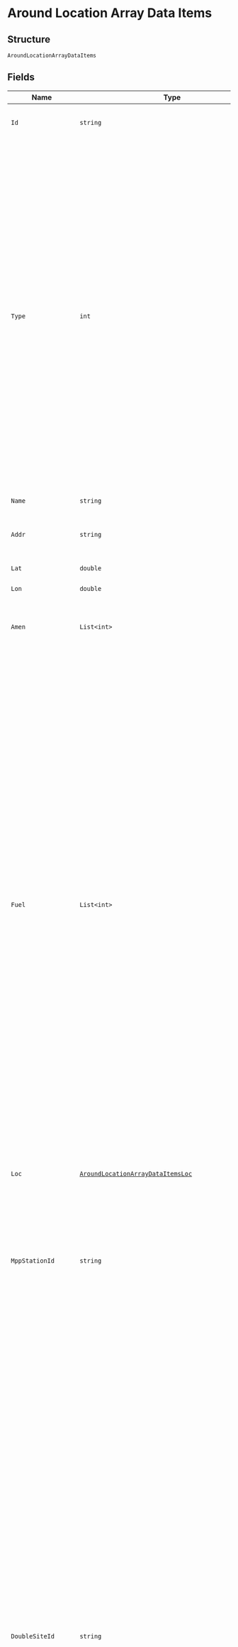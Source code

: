 
# Around Location Array Data Items

## Structure

`AroundLocationArrayDataItems`

## Fields

| Name | Type | Tags | Description |
|  --- | --- | --- | --- |
| `Id` | `string` | Required | The station’s unique site identifier – this must be ignored |
| `Type` | `int` | Required | All fuel stations are of at least one Type, indicating whether it is Shell-branded or not, and if the<br>station can be used by trucks. Note that a station can have more than one Type (e.g. Shell retail<br>sites (Type=0) can also be truck friendly (Type=2)).<br>Type values are as follows:<br><br>* 0 = Shell owned/branded stations that are not also Type=2 or Type=3<br>* 1 = Partner stations accepting Shell Card<br>* 2 = Shell owned/branded stations that are truck friendly but not Type=3<br>* 3 = Shell owned/branded stations that are truck only |
| `Name` | `string` | Required | The name of the site |
| `Addr` | `string` | Required | The side address as a concatenation of address information |
| `Lat` | `double` | Required | The site’s latitude |
| `Lon` | `double` | Required | The site’s longitude |
| `Amen` | `List<int>` | Required | An array of amenities available at the station (see above for complete list) |
| `Fuel` | `List<int>` | Required | An array of fuels* available at the station.<br>Global Product Group names:<br><br>* 8 = CNG<br>* 10 = Premium Gasoline<br>* 11 = Premium Diesel<br>* 12 = Fuelsave Midgrade Gasoline<br>* 13 = Fuelsave Regular Diesel<br>* 14 = Midgrade Gasoline<br>* 15 = Low Octane gasoline<br>* 16 = Regular Diesel<br>* 17 = Autogas LPG<br>* 18 = Auto/RV Propane<br>* 20 = Hydrogen<br>* 21 = Kerosene<br>* 22 = Super Premium Gasoline<br>* 23 = Unleaded Super<br>* 24 = Truck Diesel<br>* 25 = Super98<br>* 26 = GTL<br>* 27 = Fuelsave 98<br>* 28 = LNG<br>* 29 = DieselFit<br>* 30 = Shell Recharge<br><br>*An external mapping table may need to be maintained if it is required to display true fuel product names (as visible on the site) |
| `Loc` | [`AroundLocationArrayDataItemsLoc`](../../doc/models/around-location-array-data-items-loc.md) | Required | Object containing address details/elements |
| `MppStationId` | `string` | Required | This is the 5-digit Shell Station ID. Leading ‘0’ should be dropped and only last four digits, should be used. E.G. for ‘00123’, only ‘0123’ should be used and for ‘04567’ only ‘4567’ should be used. |
| `DoubleSiteId` | `string` | Optional | The Mobile Payment Platform recognises a user being located at a Shell Station if their GPS is within 300m of a Shell station. Some locations will return multiple Shell Stations within a 300 meter radius. This is an issue for Mobile Payments as it needs  to accurately identify the station the Customer is located at to ensure the correct pump is released<br><br>In Germany such locations have been identified and each Station has been assigned a unique letter (e.g. A, B, C). These letters are clearly visible at the stations. If a Mobile Payments user is located at such a location, they will need to identify the Station by identifying and specifying the Station’s corresponding letter as part of the refuelling journey.<br><br>The double_site_id is used to store the Stations unique letter/ID value. It’s only populated if/when 1 or more stations are within 300m from this station. |
| `OpeningHours` | [`List<AroundLocationArrayDataItemsOpeningHoursItems>`](../../doc/models/around-location-array-data-items-opening-hours-items.md) | Optional | An Array of the station’s opening hours. This may have opening and closing times in hours, minutes and the day of the week. |
| `Telephone` | `string` | Optional | Station’s contact telephone number |
| `AuthorisationCode` | `string` | Optional | Station’s authorisation code |
| `MpPreauth` | `int?` | Optional | Station’s mobile payment preauthorisation value |

## Example (as JSON)

```json
{
  "id": "12170818",
  "type": 0,
  "name": "Bellandur",
  "addr": "80/2 Outer Ring Road., Bangalore, Karnataka, 560037, India",
  "lat": 12.923333,
  "lon": 77.671389,
  "amen": [
    19,
    9111,
    5,
    922
  ],
  "fuel": [
    11,
    16
  ],
  "loc": {
    "street": "80/2 Outer Ring Road.",
    "pc": "560037",
    "city": "Bangalore",
    "region": "Karnataka",
    "country": "India",
    "ccode": "IN"
  },
  "mpp_station_id": "0",
  "double_site_id": "null",
  "telephone": "9611199089",
  "authorisation_code": "null",
  "mp_preauth": 0,
  "opening_hours": [
    {
      "Closing_From_Hours": "Closing_From_Hours6",
      "Closing_From_Minutes": "Closing_From_Minutes4",
      "Closing_To_Hours": "Closing_To_Hours4",
      "Closing_To_Minutes": "Closing_To_Minutes4",
      "From_Day": "From_Day2"
    },
    {
      "Closing_From_Hours": "Closing_From_Hours6",
      "Closing_From_Minutes": "Closing_From_Minutes4",
      "Closing_To_Hours": "Closing_To_Hours4",
      "Closing_To_Minutes": "Closing_To_Minutes4",
      "From_Day": "From_Day2"
    },
    {
      "Closing_From_Hours": "Closing_From_Hours6",
      "Closing_From_Minutes": "Closing_From_Minutes4",
      "Closing_To_Hours": "Closing_To_Hours4",
      "Closing_To_Minutes": "Closing_To_Minutes4",
      "From_Day": "From_Day2"
    }
  ]
}
```

